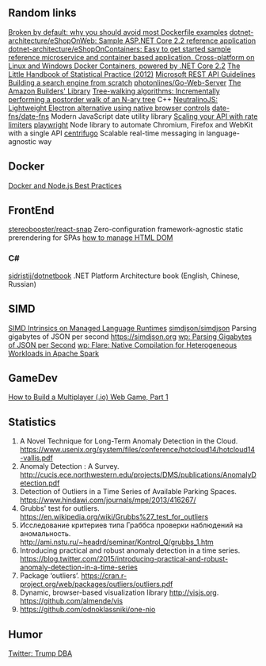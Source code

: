 ## Random links


[Broken by default: why you should avoid most Dockerfile examples](https://pythonspeed.com/articles/dockerizing-python-is-hard/)
[dotnet-architecture/eShopOnWeb: Sample ASP.NET Core 2.2 reference application](https://github.com/dotnet-architecture/eShopOnWeb)
[dotnet-architecture/eShopOnContainers: Easy to get started sample reference microservice and container based application. Cross-platform on Linux and Windows Docker Containers, powered by .NET Core 2.2](https://github.com/dotnet-architecture/eShopOnContainers)
[The Little Handbook of Statistical Practice (2012)](http://www.jerrydallal.com/LHSP/LHSP.htm)
[Microsoft REST API Guidelines](https://github.com/Microsoft/api-guidelines/blob/master/Guidelines.md)
[Building a search engine from scratch](https://0x65.dev/blog/2019-12-06/building-a-search-engine-from-scratch.html)
[photonlines/Go-Web-Server](https://github.com/photonlines/Go-Web-Server)
[The Amazon Builders' Library](https://aws.amazon.com/builders-library/?cards-body.sort-by=item.additionalFields.customSort&cards-body.sort-order=asc)
[Tree-walking algorithms: Incrementally performing a postorder walk of an N-ary tree](https://devblogs.microsoft.com/oldnewthing/20200108-00/?p=103307) С++
[NeutralinoJS: Lightweight Electron alternative using native browser controls](https://neutralino.js.org/)
[date-fns/date-fns](https://github.com/date-fns/date-fns) Modern JavaScript date utility library
[Scaling your API with rate limiters](https://stripe.com/blog/rate-limiters)
[playwright](https://github.com/microsoft/playwright) Node library to automate Chromium, Firefox and WebKit with a single API
[centrifugo](https://github.com/centrifugal/centrifugo) Scalable real-time messaging in language-agnostic way

## Docker
[Docker and Node.js Best Practices](https://github.com/nodejs/docker-node/blob/master/docs/BestPractices.md)

## FrontEnd

[stereobooster/react-snap](https://github.com/stereobooster/react-snap) Zero-configuration framework-agnostic static prerendering for SPAs
[how to manage HTML DOM](https://htmldom.dev/)
[]()
[]()
[]()
[]()
[]()
[]()

### C#
[sidristij/dotnetbook](https://github.com/sidristij/dotnetbook) .NET Platform Architecture book (English, Chinese, Russian)
[]()
[]()
[]()
[]()
[]()
[]()

## SIMD

[SIMD Intrinsics on Managed Language Runtimes](https://astojanov.github.io/publications/preprint/004_cgo18-simd.pdf)
[simdjson/simdjson](https://github.com/simdjson/simdjson) Parsing gigabytes of JSON per second https://simdjson.org
[wp: Parsing Gigabytes of JSON per Second](https://arxiv.org/pdf/1902.08318.pdf)
[wp: Flare: Native Compilation for Heterogeneous Workloads in Apache Spark](https://arxiv.org/pdf/1703.08219.pdf)

## GameDev
[How to Build a Multiplayer (.io) Web Game, Part 1](https://victorzhou.com/blog/build-an-io-game-part-1/)
[]()
[]()
[]()
[]()
[]()
[]()
[]()


## Statistics


1. A Novel Technique for Long-Term Anomaly Detection in the Cloud. https://www.usenix.org/system/files/conference/hotcloud14/hotcloud14-vallis.pdf
2. Anomaly Detection : A Survey. http://cucis.ece.northwestern.edu/projects/DMS/publications/AnomalyDetection.pdf
3. Detection of Outliers in a Time Series of Available Parking Spaces. https://www.hindawi.com/journals/mpe/2013/416267/
4. Grubbs' test for outliers. https://en.wikipedia.org/wiki/Grubbs%27_test_for_outliers
5. Исследование критериев типа Граббса проверки наблюдений на аномальность. http://ami.nstu.ru/~headrd/seminar/Kontrol_Q/grubbs_1.htm
6. Introducing practical and robust anomaly detection in a time series. https://blog.twitter.com/2015/introducing-practical-and-robust-anomaly-detection-in-a-time-series
7. Package ‘outliers’. https://cran.r-project.org/web/packages/outliers/outliers.pdf
8. Dynamic, browser-based visualization library http://visjs.org. https://github.com/almende/vis
9. https://github.com/odnoklassniki/one-nio


## Humor

[Twitter: Trump DBA](https://twitter.com/TrumpDBA)
